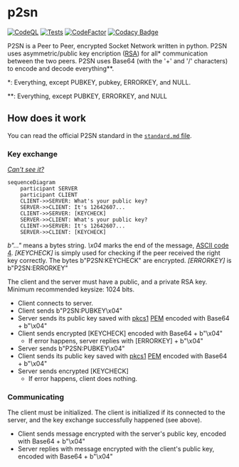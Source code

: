 # p2sn

[![CodeQL](https://github.com/koviubi56/p2sn/actions/workflows/codeql-analysis.yml/badge.svg)](https://github.com/koviubi56/p2sn/actions/workflows/codeql-analysis.yml)
[![Tests](https://github.com/koviubi56/p2sn/actions/workflows/tests.yml/badge.svg)](https://github.com/koviubi56/p2sn/actions/workflows/tests.yml)
[![CodeFactor](https://www.codefactor.io/repository/github/koviubi56/p2sn/badge)](https://www.codefactor.io/repository/github/koviubi56/p2sn)
[![Codacy Badge](https://app.codacy.com/project/badge/Grade/8425401d1e874be1a4c02b31ab5e48d4)](https://www.codacy.com/gh/koviubi56/p2sn/dashboard?utm_source=github.com&utm_medium=referral&utm_content=koviubi56/p2sn&utm_campaign=Badge_Grade)

P2SN is a Peer to Peer, encrypted Socket Network written in python.
P2SN uses asymmetric/public key encription ([RSA](https://pypi.org/project/rsa/)) for all\* communication between the two peers.
P2SN uses Base64 (with the '+' and '/' characters) to encode and decode everything\*\*.

\*: Everything, except PUBKEY, pubkey, ERRORKEY, and NULL.

\*\*: Everything, except PUBKEY, ERRORKEY, and NULL

## How does it work

You can read the official P2SN standard in the [`standard.md` file](standard.md).

### Key exchange

_[Can't see it?](https://gist.github.com/koviubi56/aaa2309ce82123b97e29a70354298b41)_

<!-- ! IMPORTANT NOTE: If you edit te diagram below, make sure to edit the fallback diagram above! -->

```mermaid
sequenceDiagram
    participant SERVER
    participant CLIENT
    CLIENT->>SERVER: What's your public key?
    SERVER->>CLIENT: It's 12642607...
    CLIENT->>SERVER: [KEYCHECK]
    SERVER->>CLIENT: What's your public key?
    CLIENT->>SERVER: It's 12642607...
    SERVER->>CLIENT: [KEYCHECK]
```

<!-- ! IMPORTANT NOTE: If you edit te diagram above, make sure to edit the fallback diagram ("Can't see it?")! -->

_b"..."_ means a bytes string.
_\x04_ marks the end of the message, [ASCII code 4](https://theasciicode.com.ar/ascii-control-characters/eot-end-of-transmission-diamonds-card-suit-ascii-code-4.html).
_[KEYCHECK]_ is simply used for checking if the peer received the right key correctly. The bytes b"P2SN:KEYCHECK" are encrypted.
_[ERRORKEY]_ is b"P2SN:ERRORKEY"

The client and the server must have a public, and a private RSA key. Minimum recommended keysize: 1024 bits.

- Client connects to server.
- Client sends b"P2SN:PUBKEY\x04"
- Server sends its public key saved with [pkcs1](https://en.wikipedia.org/wiki/PKCS_1) [PEM](https://en.wikipedia.org/wiki/Privacy-Enhanced_Mail) encoded with Base64 + b"\x04"
- Client sends encrypted [KEYCHECK] encoded with Base64 + b"\x04"
  - If error happens, server replies with [ERRORKEY] + b"\x04"
- Server sends b"P2SN:PUBKEY\x04"
- Client sends its public key saved with [pkcs1](https://en.wikipedia.org/wiki/PKCS_1) [PEM](https://en.wikipedia.org/wiki/Privacy-Enhanced_Mail) encoded with Base64 + b"\x04"
- Server sends encrypted [KEYCHECK]
  - If error happens, client does nothing.

### Communicating

The client must be initialized. The client is initialized if its connected to the server, and the key exchange successfully happened (see above).

- Client sends message encrypted with the server's public key, encoded with Base64 + b"\x04"
- Server replies with message encrypted with the client's public key, encoded with Base64 + b"\x04"
